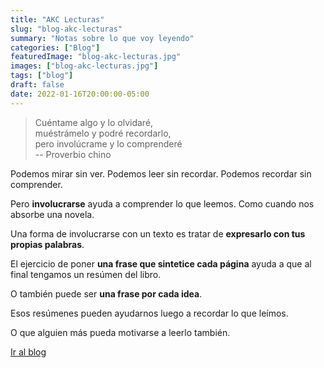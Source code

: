 ```yaml
---
title: "AKC Lecturas"
slug: "blog-akc-lecturas"
summary: "Notas sobre lo que voy leyendo"
categories: ["Blog"]
featuredImage: "blog-akc-lecturas.jpg"
images: ["blog-akc-lecturas.jpg"]
tags: ["blog"]
draft: false
date: 2022-01-16T20:00:00-05:00
---
```

> Cuéntame algo y lo olvidaré,\
> muéstrámelo y podré recordarlo,\
> pero involúcrame y lo comprenderé\
> -- Proverbio chino

Podemos mirar sin ver. Podemos leer sin recordar. Podemos recordar sin comprender.

Pero **involucrarse** ayuda a comprender lo que leemos. Como cuando nos absorbe una novela.

Una forma de involucrarse con un texto es tratar de **expresarlo con tus propias palabras**.

El ejercicio de poner **una frase que sintetice cada página** ayuda a que al final tengamos un resúmen del libro.

O también puede ser **una frase por cada idea**.

Esos resúmenes pueden ayudarnos luego a recordar lo que leímos.

O que alguien más pueda motivarse a leerlo también.

[Ir al blog](https://akc-lecturas.netlify.app)
